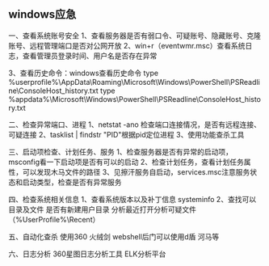 ## **windows应急**
一、查看系统账号安全
1、查看服务器是否有弱口令、可疑账号、隐藏账号、克隆账号、远程管理端口是否对公网开放
2、win+r（eventwmr.msc）查看系统日志，查看管理员登录时间、用户名是否存在异常

3、查看历史命令：windows查看历史命令
type %userprofile%\AppData\Roaming\Microsoft\Windows\PowerShell\PSReadline\ConsoleHost_history.txt
type %appdata%\Microsoft\Windows\PowerShell\PSReadline\ConsoleHost_history.txt

二、检查异常端口、进程
1、netstat -ano 检查端口连接情况，是否有远程连接、可疑连接
2、tasklist | findstr "PID"根据pid定位进程
3、使用功能查杀工具

三、启动项检查、计划任务、服务
1、检查服务器是否有异常的启动项，msconfig看一下启动项是否有可以的启动
2、检查计划任务，查看计划任务属性，可以发现木马文件的路径
3、见擦汗服务自启动，services.msc注意服务状态和启动类型，检查是否有异常服务

四、检查系统相关信息
1、查看系统版本以及补丁信息 systeminfo
2、查找可以目录及文件 是否有新建用户目录 分析最近打开分析可疑文件（%UserProfile%\Recent）

五、自动化查杀
使用360 火绒剑 webshell后门可以使用d盾 河马等

六、日志分析
360星图日志分析工具 ELK分析平台

